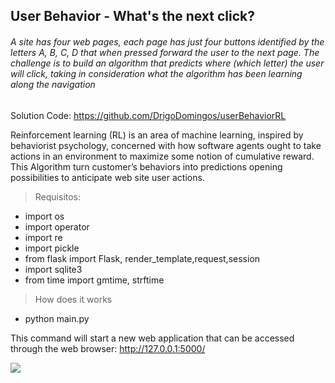 


## User Behavior - What's the next click?

###### A site has four web pages, each page has just four buttons identified by the letters A, B, C, D that when pressed forward the user to the next page. The challenge is to build an algorithm that predicts where (which letter) the user will click, taking in consideration what the algorithm has been learning along the navigation</p>

Solution Code: https://github.com/DrigoDomingos/userBehaviorRL

Reinforcement learning (RL) is an area of machine learning, inspired by behaviorist psychology, concerned with how software agents ought to take actions in an environment to maximize some notion of cumulative reward. This Algorithm turn customer’s behaviors into predictions opening possibilities to anticipate web site user actions.

> Requisitos:

- import os
- import operator
- import re
- import pickle
- from flask import Flask, render_template,request,session
- import sqlite3
- from time import gmtime, strftime

> How does it works

- python main.py

This command will start a new web application that can be accessed through the web browser: http://127.0.0.1:5000/



<img src="https://github.com/DrigoDomingos/userBehaviorRL/blob/master/ReinforcementLearing-NextClick.gif"/>
